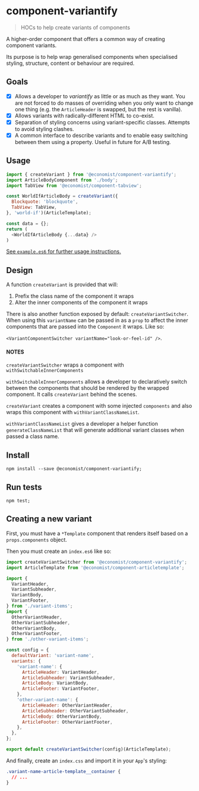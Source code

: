 # component-variantify
> HOCs to help create variants of components

A higher-order component that offers a common way of creating component variants.

Its purpose is to help wrap generalised components when specialised styling,
structure, content or behaviour are required.

## Goals

- [x] Allows a developer to *variantify* as little or as much as they want. You are not forced to do masses of overriding when you only want to change one thing (e.g. the `ArticleHeader` is swapped, but the rest is vanilla).
- [x] Allows variants with radically-different HTML to co-exist.
- [x] Separation of styling concerns using variant-specific classes. Attempts to avoid styling clashes.
- [x] A common interface to describe variants and to enable easy switching between them using a property. Useful in future for A/B testing.

## Usage

```javascript
import { createVariant } from '@economist/component-variantify';
import ArticleBodyComponent from './body';
import TabView from '@economist/component-tabview';

const WorldIfArticleBody = createVariant({
  Blockquote: 'blockquote',
  TabView: TabView,
}, 'world-if')(ArticleTemplate);

const data = {};
return (
  <WorldIfArticleBody {...data} />
)
```

[See `example.es6` for further usage instructions.](./example.es6)

## Design

A function `createVariant` is provided that will:

1. Prefix the class name of the component it wraps
2. Alter the inner components of the component it wraps

There is also another function exposed by default: `createVariantSwitcher`.
When using this `variantName` can be passed in as a `prop` to affect the inner components that are passed into the `Component` it wraps. Like so:

`<VariantComponentSwitcher variantName="look-or-feel-id" />`.

#### NOTES

`createVariantSwitcher` wraps a component with `withSwitchableInnerComponents`

`withSwitchableInnerComponents` allows a developer to declaratively switch between the components that should be rendered by the wrapped component. It calls `createVariant` behind the scenes.

`createVariant` creates a component with some injected `components` and also wraps this component with `withVariantClassNameList`.

`withVariantClassNameList` gives a developer a helper function
`generateClassNameList` that will generate additional variant classes when passed a class name.

## Install

```
npm install --save @economist/component-variantify;
```

## Run tests

```
npm test;
```

## Creating a new variant

First, you must have a `*Template` component that renders itself based on a `props.components` object.

Then you must create an `index.es6` like so:
```javascript
import createVariantSwitcher from '@economist/component-variantify';
import ArticleTemplate from '@economist/component-articletemplate';

import {
  VariantHeader,
  VariantSubheader,
  VariantBody,
  VariantFooter,
} from './variant-items';
import {
  OtherVariantHeader,
  OtherVariantSubheader,
  OtherVariantBody,
  OtherVariantFooter,
} from './other-variant-items';

const config = {
  defaultVariant: 'variant-name',
  variants: {
    'variant-name': {
      ArticleHeader: VariantHeader,
      ArticleSubheader: VariantSubheader,
      ArticleBody: VariantBody,
      ArticleFooter: VariantFooter,
    },
    'other-variant-name': {
      ArticleHeader: OtherVariantHeader,
      ArticleSubheader: OtherVariantSubheader,
      ArticleBody: OtherVariantBody,
      ArticleFooter: OtherVariantFooter,
    },
  },
};

export default createVariantSwitcher(config)(ArticleTemplate);
```

And finally, create an `index.css` and import it in your `App`'s styling:
```css
.variant-name-article-template__container {
  // ...
}
```
